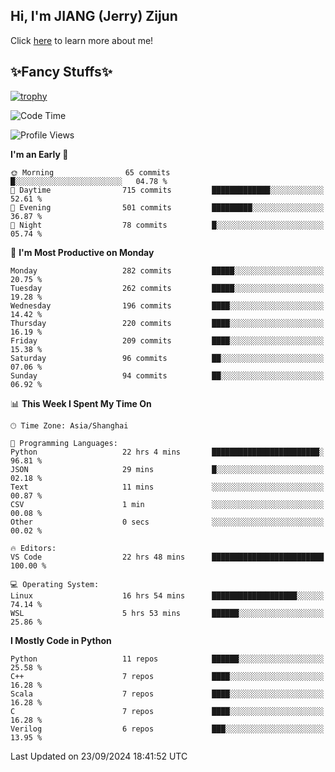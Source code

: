 ## Hi, I'm JIANG (Jerry) Zijun

Click [here](https://jzjerry.github.io/about/) to learn more about me!

## ✨Fancy Stuffs✨
[![trophy](https://github-profile-trophy.vercel.app/?username=jzjerry&theme=onedark)](https://github.com/ryo-ma/github-profile-trophy)
<!--START_SECTION:waka-->
![Code Time](http://img.shields.io/badge/Code%20Time-703%20hrs%2053%20mins-blue)

![Profile Views](http://img.shields.io/badge/Profile%20Views-0-blue)

**I'm an Early 🐤** 

```text
🌞 Morning                65 commits          █░░░░░░░░░░░░░░░░░░░░░░░░   04.78 % 
🌆 Daytime                715 commits         █████████████░░░░░░░░░░░░   52.61 % 
🌃 Evening                501 commits         █████████░░░░░░░░░░░░░░░░   36.87 % 
🌙 Night                  78 commits          █░░░░░░░░░░░░░░░░░░░░░░░░   05.74 % 
```
📅 **I'm Most Productive on Monday** 

```text
Monday                   282 commits         █████░░░░░░░░░░░░░░░░░░░░   20.75 % 
Tuesday                  262 commits         █████░░░░░░░░░░░░░░░░░░░░   19.28 % 
Wednesday                196 commits         ████░░░░░░░░░░░░░░░░░░░░░   14.42 % 
Thursday                 220 commits         ████░░░░░░░░░░░░░░░░░░░░░   16.19 % 
Friday                   209 commits         ████░░░░░░░░░░░░░░░░░░░░░   15.38 % 
Saturday                 96 commits          ██░░░░░░░░░░░░░░░░░░░░░░░   07.06 % 
Sunday                   94 commits          ██░░░░░░░░░░░░░░░░░░░░░░░   06.92 % 
```


📊 **This Week I Spent My Time On** 

```text
🕑︎ Time Zone: Asia/Shanghai

💬 Programming Languages: 
Python                   22 hrs 4 mins       ████████████████████████░   96.81 % 
JSON                     29 mins             █░░░░░░░░░░░░░░░░░░░░░░░░   02.18 % 
Text                     11 mins             ░░░░░░░░░░░░░░░░░░░░░░░░░   00.87 % 
CSV                      1 min               ░░░░░░░░░░░░░░░░░░░░░░░░░   00.08 % 
Other                    0 secs              ░░░░░░░░░░░░░░░░░░░░░░░░░   00.02 % 

🔥 Editors: 
VS Code                  22 hrs 48 mins      █████████████████████████   100.00 % 

💻 Operating System: 
Linux                    16 hrs 54 mins      ███████████████████░░░░░░   74.14 % 
WSL                      5 hrs 53 mins       ██████░░░░░░░░░░░░░░░░░░░   25.86 % 
```

**I Mostly Code in Python** 

```text
Python                   11 repos            ██████░░░░░░░░░░░░░░░░░░░   25.58 % 
C++                      7 repos             ████░░░░░░░░░░░░░░░░░░░░░   16.28 % 
Scala                    7 repos             ████░░░░░░░░░░░░░░░░░░░░░   16.28 % 
C                        7 repos             ████░░░░░░░░░░░░░░░░░░░░░   16.28 % 
Verilog                  6 repos             ███░░░░░░░░░░░░░░░░░░░░░░   13.95 % 
```




 Last Updated on 23/09/2024 18:41:52 UTC
<!--END_SECTION:waka-->
